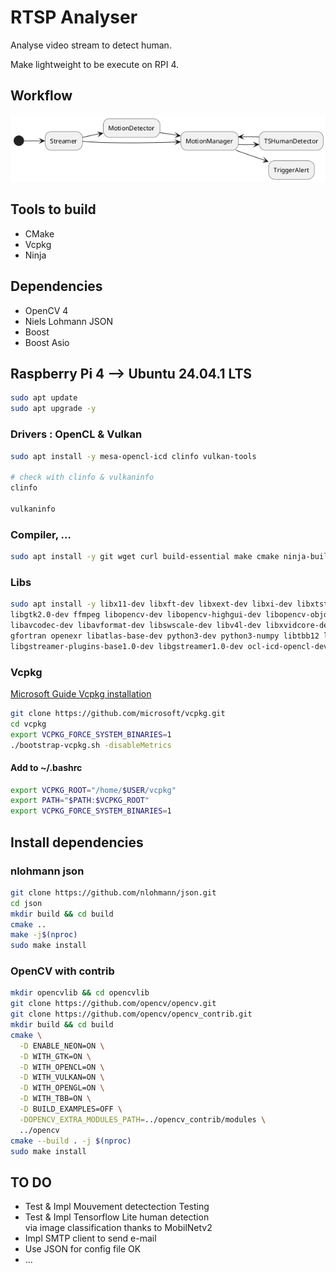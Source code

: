 # RTSP Analyser

Analyse video stream to detect human.

Make lightweight to be execute on RPI 4.

## Workflow

![Workflow](./doc/uml/out/workflow.png)

## Tools to build

- CMake
- Vcpkg
- Ninja

## Dependencies

- OpenCV 4
- Niels Lohmann JSON
- Boost
- Boost Asio

## Raspberry Pi 4 --> Ubuntu 24.04.1 LTS

```bash
sudo apt update
sudo apt upgrade -y
```

### Drivers : OpenCL & Vulkan

```bash
sudo apt install -y mesa-opencl-icd clinfo vulkan-tools

# check with clinfo & vulkaninfo
clinfo

vulkaninfo
```

### Compiler, ...

```bash
sudo apt install -y git wget curl build-essential make cmake ninja-build pkg-config autoconf automake libtool bison meson autoconf-archive
```

### Libs

```bash
sudo apt install -y libx11-dev libxft-dev libxext-dev libxi-dev libxtst-dev libxrandr-dev nasm gcc-11 libgles2-mesa-dev libdbus-1-dev libsystemd-dev libglib2.0-dev libatspi2.0-dev \
libgtk2.0-dev ffmpeg libopencv-dev libopencv-highgui-dev libopencv-objdetect-dev opencv-data opencl-headers libgtk-3-dev \
libavcodec-dev libavformat-dev libswscale-dev libv4l-dev libxvidcore-dev libx264-dev libx265-dev libjpeg-dev libpng-dev libtiff-dev \
gfortran openexr libatlas-base-dev python3-dev python3-numpy libtbb12 libtbb-dev libdc1394-25 libdc1394-dev libopenexr-dev \
libgstreamer-plugins-base1.0-dev libgstreamer1.0-dev ocl-icd-opencl-dev libvulkan-dev libglew-dev ocl-icd-dev
```

### Vcpkg

[Microsoft Guide Vcpkg installation](https://learn.microsoft.com/fr-fr/vcpkg/get_started/get-started?pivots=shell-bash)

```bash
git clone https://github.com/microsoft/vcpkg.git
cd vcpkg
export VCPKG_FORCE_SYSTEM_BINARIES=1
./bootstrap-vcpkg.sh -disableMetrics
```

#### Add to **~/.bashrc**

```bash
export VCPKG_ROOT="/home/$USER/vcpkg"
export PATH="$PATH:$VCPKG_ROOT"
export VCPKG_FORCE_SYSTEM_BINARIES=1
```

## Install dependencies

### nlohmann json

```bash
git clone https://github.com/nlohmann/json.git
cd json
mkdir build && cd build
cmake ..
make -j$(nproc)
sudo make install
```

### OpenCV with contrib

```bash
mkdir opencvlib && cd opencvlib
git clone https://github.com/opencv/opencv.git
git clone https://github.com/opencv/opencv_contrib.git
mkdir build && cd build
cmake \
  -D ENABLE_NEON=ON \
  -D WITH_GTK=ON \
  -D WITH_OPENCL=ON \
  -D WITH_VULKAN=ON \
  -D WITH_OPENGL=ON \
  -D WITH_TBB=ON \
  -D BUILD_EXAMPLES=OFF \
  -DOPENCV_EXTRA_MODULES_PATH=../opencv_contrib/modules \
  ../opencv
cmake --build . -j $(nproc)
sudo make install
```

## TO DO

- Test & Impl Mouvement detectection                Testing
- Test & Impl Tensorflow Lite human detection  
  via image classification thanks to MobilNetv2
- Impl SMTP client to send e-mail
- Use JSON for config file                          OK
- ...
